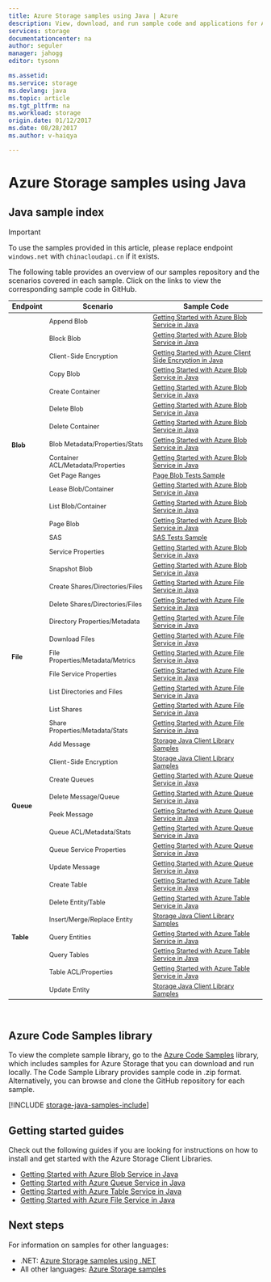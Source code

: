 ```yaml
---
title: Azure Storage samples using Java | Azure
description: View, download, and run sample code and applications for Azure Storage. Discover getting started samples for blobs, queues, tables, and files, using the Java storage client libraries.
services: storage
documentationcenter: na
author: seguler
manager: jahogg
editor: tysonn

ms.assetid: 
ms.service: storage
ms.devlang: java
ms.topic: article
ms.tgt_pltfrm: na
ms.workload: storage
origin.date: 01/12/2017
ms.date: 08/28/2017
ms.author: v-haiqya

---
```

# Azure Storage samples using Java

## Java sample index
>[!IMPORTANT]
> To use the samples provided in this article, please replace endpoint `windows.net` with `chinacloudapi.cn` if it exists.

The following table provides an overview of our samples repository and the scenarios covered in each sample. Click on the links to view the corresponding sample code in GitHub.

<table style="font-size:90%"><thead><tr><th style="font-size:110%">Endpoint</th><th style="font-size:110%">Scenario</th><th style="font-size:110%">Sample Code</th></tr></thead><tbody> 
<tr> 
<td rowspan="16"><b>Blob</b></td>
<td>Append Blob</td> 
<td><a href="https://github.com/Azure-Samples/storage-blob-java-getting-started/blob/master/src/BlobBasics.java">Getting Started with Azure Blob Service in Java</a></td> 
</tr> 
<tr> 
<td>Block Blob</td>
<td><a href="https://github.com/Azure-Samples/storage-blob-java-getting-started/blob/master/src/BlobBasics.java">Getting Started with Azure Blob Service in Java</a></td>
</tr> 
<tr> 
<td>Client-Side Encryption</td>
<td><a href="https://github.com/Azure-Samples/storage-java-client-side-encryption">Getting Started with Azure Client Side Encryption in Java</a></td>
</tr> 
<tr> 
<td>Copy Blob</td>
<td><a href="https://github.com/Azure-Samples/storage-blob-java-getting-started/blob/master/src/BlobBasics.java">Getting Started with Azure Blob Service in Java</a></td>
</tr> 
<tr> 
<td>Create Container</td>
<td><a href="https://github.com/Azure-Samples/storage-blob-java-getting-started/blob/master/src/BlobBasics.java">Getting Started with Azure Blob Service in Java</a></td>
</tr> 
<tr> 
<td>Delete Blob</td>
<td><a href="https://github.com/Azure-Samples/storage-blob-java-getting-started/blob/master/src/BlobBasics.java">Getting Started with Azure Blob Service in Java</a></td>
</tr> 
<tr> 
<td>Delete Container</td>
<td><a href="https://github.com/Azure-Samples/storage-blob-java-getting-started/blob/master/src/BlobBasics.java">Getting Started with Azure Blob Service in Java</a></td>
</tr> 
<tr> 
<td>Blob Metadata/Properties/Stats</td>
<td><a href="https://github.com/Azure-Samples/storage-blob-java-getting-started/blob/master/src/BlobAdvanced.java">Getting Started with Azure Blob Service in Java</a></td>
</tr> 
<tr> 
<td>Container ACL/Metadata/Properties</td>
<td><a href="https://github.com/Azure-Samples/storage-blob-java-getting-started/blob/master/src/BlobAdvanced.java">Getting Started with Azure Blob Service in Java</a></td>
</tr> 
<tr> 
<td>Get Page Ranges</td>
<td><a href="https://github.com/Azure/azure-storage-java/blob/master/microsoft-azure-storage-test/src/com/microsoft/azure/storage/blob/CloudPageBlobTests.java">Page Blob Tests Sample</a></td>
</tr> 
<tr> 
<td>Lease Blob/Container</td>
<td><a href="https://github.com/Azure-Samples/storage-blob-java-getting-started/blob/master/src/BlobBasics.java">Getting Started with Azure Blob Service in Java</a></td>
</tr> 
<tr> 
<td>List Blob/Container</td>
<td><a href="https://github.com/Azure-Samples/storage-blob-java-getting-started/blob/master/src/BlobBasics.java">Getting Started with Azure Blob Service in Java</a></td>
</tr> 
<tr> 
<td>Page Blob</td>
<td><a href="https://github.com/Azure-Samples/storage-blob-java-getting-started/blob/master/src/BlobBasics.java">Getting Started with Azure Blob Service in Java</a></td>
</tr>
<tr> 
<td>SAS</td>
<td><a href="https://github.com/Azure/azure-storage-java/blob/master/microsoft-azure-storage-test/src/com/microsoft/azure/storage/blob/SasTests.java">SAS Tests Sample</a></td>
</tr> 	
<tr> 
<td>Service Properties</td>
<td><a href="https://github.com/Azure-Samples/storage-blob-java-getting-started/blob/master/src/BlobAdvanced.java">Getting Started with Azure Blob Service in Java</a></td>
</tr> 			
<tr> 
<td>Snapshot Blob</td>
<td><a href="https://github.com/Azure-Samples/storage-blob-java-getting-started/blob/master/src/BlobBasics.java">Getting Started with Azure Blob Service in Java</a></td>
</tr> 
<tr> 
<td rowspan="9"><b>File</b></td>
<td>Create Shares/Directories/Files</td> 
<td><a href="https://github.com/Azure-Samples/storage-file-java-getting-started/blob/master/src/FileBasics.java">Getting Started with Azure File Service in Java</a></td> 
</tr>
<tr> 
<td>Delete Shares/Directories/Files</td> 
<td><a href="https://github.com/Azure-Samples/storage-file-java-getting-started/blob/master/src/FileBasics.java">Getting Started with Azure File Service in Java</a></td> 
</tr> 
<tr> 
<td>Directory Properties/Metadata</td> 
<td><a href="https://github.com/Azure-Samples/storage-file-java-getting-started/blob/master/src/FileAdvanced.java">Getting Started with Azure File Service in Java</a></td> 
</tr> 
<tr> 
<td>Download Files</td> 
<td><a href="https://github.com/Azure-Samples/storage-file-java-getting-started/blob/master/src/FileBasics.java">Getting Started with Azure File Service in Java</a></td> 
</tr> 
<tr> 
<td>File Properties/Metadata/Metrics</td> 
<td><a href="https://github.com/Azure-Samples/storage-file-java-getting-started/blob/master/src/FileAdvanced.java">Getting Started with Azure File Service in Java</a></td> 
</tr> 
<tr> 
<td>File Service Properties</td> 
<td><a href="https://github.com/Azure-Samples/storage-file-java-getting-started/blob/master/src/FileAdvanced.java">Getting Started with Azure File Service in Java</a></td> 
</tr> 
<tr> 
<td>List Directories and Files</td> 
<td><a href="https://github.com/Azure-Samples/storage-file-java-getting-started/blob/master/src/FileBasics.java">Getting Started with Azure File Service in Java</a></td> 
</tr>
<tr> 
<td>List Shares</td> 
<td><a href="https://github.com/Azure-Samples/storage-file-java-getting-started/blob/master/src/FileBasics.java">Getting Started with Azure File Service in Java</a></td> 
</tr>
<tr> 
<td>Share Properties/Metadata/Stats</td> 
<td><a href="https://github.com/Azure-Samples/storage-file-java-getting-started/blob/master/src/FileAdvanced.java">Getting Started with Azure File Service in Java</a></td> 
</tr>
<tr> 
<td rowspan="8"><b>Queue</b></td>
<td>Add Message</td> 
<td><a href="https://github.com/Azure/azure-storage-java/blob/master/microsoft-azure-storage-samples/src/com/microsoft/azure/storage/queue/gettingstarted/QueueBasics.java">Storage Java Client Library Samples</a></td> 
</tr> 
<tr> 
<td>Client-Side Encryption</td> 
<td><a href="https://github.com/Azure/azure-storage-java/blob/master/microsoft-azure-storage-samples/src/com/microsoft/azure/storage/encryption/queue/gettingstarted/QueueGettingStarted.java">Storage Java Client Library Samples</a></td> 
</tr> 
<tr> 
<td>Create Queues</td> 
<td><a href="https://github.com/Azure-Samples/storage-queue-java-getting-started/blob/master/src/QueueBasics.java">Getting Started with Azure Queue Service in Java</a></td> 
</tr> 
<tr> 
<td>Delete Message/Queue</td> 
<td><a href="https://github.com/Azure-Samples/storage-queue-java-getting-started/blob/master/src/QueueBasics.java">Getting Started with Azure Queue Service in Java</a></td> 
</tr> 
<tr> 
<td>Peek Message</td> 
<td><a href="https://github.com/Azure-Samples/storage-queue-java-getting-started/blob/master/src/QueueBasics.java">Getting Started with Azure Queue Service in Java</a></td> 
</tr> 
<tr> 
<td>Queue ACL/Metadata/Stats</td> 
<td><a href="https://github.com/Azure-Samples/storage-queue-java-getting-started/blob/master/src/QueueAdvanced.java">Getting Started with Azure Queue Service in Java</a></td> 
</tr> 
<tr> 
<td>Queue Service Properties</td> 
<td><a href="https://github.com/Azure-Samples/storage-queue-java-getting-started/blob/master/src/QueueAdvanced.java">Getting Started with Azure Queue Service in Java</a></td> 
</tr> 
<tr> 
<td>Update Message</td> 
<td><a href="https://github.com/Azure-Samples/storage-queue-java-getting-started/blob/master/src/QueueBasics.java">Getting Started with Azure Queue Service in Java</a></td> 
</tr> 
<tr> 
<td rowspan="7"><b>Table</b></td>
<td>Create Table</td> 
<td><a href="https://github.com/Azure-Samples/storage-table-java-getting-started/blob/master/src/TableBasics.java">Getting Started with Azure Table Service in Java</a></td> 
</tr> 
<tr> 
<td>Delete Entity/Table</td> 
<td><a href="https://github.com/Azure-Samples/storage-table-java-getting-started/blob/master/src/TableBasics.java">Getting Started with Azure Table Service in Java</a></td> 
</tr> 
<tr> 
<td>Insert/Merge/Replace Entity</td> 
<td><a href="https://github.com/Azure/azure-storage-java/blob/master/microsoft-azure-storage-samples/src/com/microsoft/azure/storage/table/gettingtstarted/TableBasics.java">Storage Java Client Library Samples</a></td> 
</tr> 
<tr> 
<td>Query Entities</td> 
<td><a href="https://github.com/Azure-Samples/storage-table-java-getting-started/blob/master/src/TableBasics.java">Getting Started with Azure Table Service in Java</a></td> 
</tr> 
<tr> 
<td>Query Tables</td> 
<td><a href="https://github.com/Azure-Samples/storage-table-java-getting-started/blob/master/src/TableBasics.java">Getting Started with Azure Table Service in Java</a></td> 
</tr> 
<tr> 
<td>Table ACL/Properties</td> 
<td><a href="https://github.com/Azure-Samples/storage-table-java-getting-started/blob/master/src/TableAdvanced.java">Getting Started with Azure Table Service in Java</a></td> 
</tr> 
<tr> 
<td>Update Entity</td> 
<td><a href="https://github.com/Azure/azure-storage-java/blob/master/microsoft-azure-storage-samples/src/com/microsoft/azure/storage/table/gettingtstarted/TableBasics.java">Storage Java Client Library Samples</a></td> 
</tr> 
</tbody> 
</table>
<br/>

## Azure Code Samples library

To view the complete sample library, go to the [Azure Code Samples](https://azure.microsoft.com/resources/samples/?service=storage) library, which includes samples for Azure Storage that you can download and run locally. The Code Sample Library provides sample code in .zip format. Alternatively, you can browse and clone the GitHub repository for each sample.

[!INCLUDE [storage-java-samples-include](../../../includes/storage-java-samples-include.md)]

## Getting started guides

Check out the following guides if you are looking for instructions on how to install and get started with the Azure Storage Client Libraries.

* [Getting Started with Azure Blob Service in Java](../blobs/storage-java-how-to-use-blob-storage.md)
* [Getting Started with Azure Queue Service in Java](../storage-java-how-to-use-queue-storage.md)
* [Getting Started with Azure Table Service in Java](../../cosmos-db/table-storage-how-to-use-java.md)
* [Getting Started with Azure File Service in Java](../storage-java-how-to-use-file-storage.md)

## Next steps

For information on samples for other languages:

* .NET: [Azure Storage samples using .NET](../storage-samples-dotnet.md)
* All other languages: [Azure Storage samples](../storage-samples.md)
<!--Update_Description: update link-->